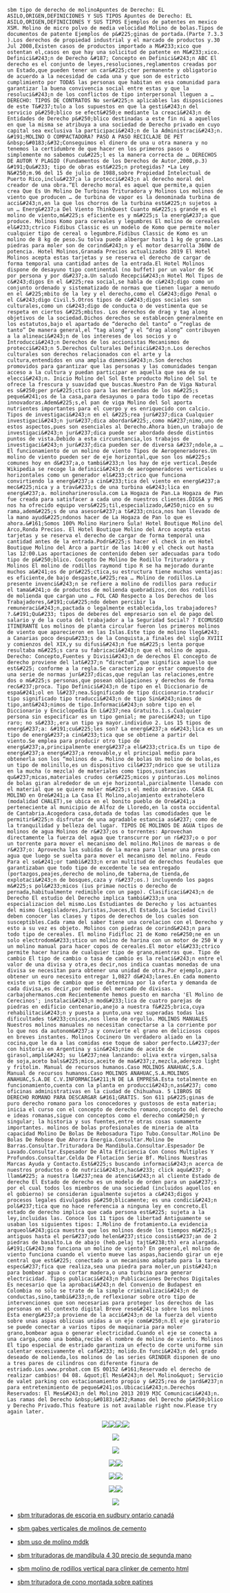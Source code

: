 
```
sbm tipo de derecho de molinoApuntes de Derecho: EL ASILO,ORIGEN,DEFINICIONES Y SUS TIPOS Apuntes de Derecho: EL ASILO,ORIGEN,DEFINICIONES Y SUS TIPOS Ejemplos de patentes en mexico XSM. Molino de micro polvo de media velocidad Molino de bolas.Tipos de documentos de patente Ejemplos de p&#225;ginas de portada.(Parte 7.3.3 ).Los derechos de propiedad industrial y el marcado de productos y.30 Jul 2008,Existen casos de productos importado a M&#233;xico que ostentan el,casos en que hay una solicitud de patente en M&#233;xico. Definici&#243;n de Derecho &#187; Concepto en Definici&#243;n ABC El derecho es el conjunto de leyes,resoluciones,reglamentos creadas por un Estado,que pueden tener un car&#225;cter permanente y obligatorio de acuerdo a la necesidad de cada una y que son de estricto cumplimiento por TODAS las personas que habitan en esa comunidad para garantizar la buena convivencia social entre estas y que la resoluci&#243;n de los conflictos de tipo interpersonal lleguen a … DERECHO: TIPOS DE CONTRATOS No ser&#225;n aplicables las disposiciones de este T&#237;tulo a los supuestos en que la gesti&#243;n del servicio p&#250;blico se efect&#250;e mediante la creaci&#243;n de Entidades de Derecho p&#250;blico destinadas a este fin ni a aquellos en que la misma se atribuya a una sociedad de Derecho privado en cuyo capital sea exclusiva la participaci&#243;n de la Administraci&#243;n. &#191;MOLINO O COMPACTADORA? PASO A PASO RECICLAJE DE PET &nbsp;&#0183;&#32;Conseguimos el dinero de una u otra manera y no tenemos la certidumbre de que hacer en los primeros pasos o simplemente no sabemos cu&#225;l es la manera correcta de … DERECHOS DE AUTOR Y PLAGIO (Fundamentos de los Derechos de Autor,2008,p.3) &#191;Qu&#233; tipo de obras est&#225;n protegidas? •La Ley N&#250;m.96 del 15 de julio de 1988,sobre Propiedad Intelectual de Puerto Rico,inclu&#237;a la protecci&#243;n al derecho moral del creador de una obra.“El derecho moral es aquel que permite,a quien crea Que Es Un Molino De Turbinas Trituradora y Molinos Los molinos de viento que producen … de turbina de vapor es la denominada turbina de acci&#243;n,en la que los chorros de la turbina est&#225;n sujetos a un … Energ&#237;a Del Viento ThinkQuest Cuanto m&#225;s grande es el molino de viento,m&#225;s eficiente es y m&#225;s la energ&#237;a que produce. Molinos Komo para cereales y legumbres El molino de cereales el&#233;ctrico Fidibus Classic es un modelo de Komo que permite moler cualquier tipo de cereal o legumbre.Fidibus Classic de Komo es un molino de 8 kg de peso.Su tolva puede albergar hasta 1 kg de grano.Las piedras para moler son de corind&#243;n y el motor desarrolla 360W de potencia. Hotel Molinos,Granada Precios actualizados 2019 El Hotel Molinos acepta estas tarjetas y se reserva el derecho de cargar de forma temporal una cantidad antes de la entrada.El Hotel Molinos dispone de desayuno tipo continental (no buffet) por un valor de 5€ por persona y por d&#237;a.Un saludo Recepci&#243;n Hotel Mol Tipos de c&#243;digos En el &#225;rea social,se habla de c&#243;digo como un conjunto ordenado y sistematizado de normas que tienen lugar a menudo en el &#225;mbito de la ley y el derecho,como el C&#243;digo Penal o el C&#243;digo Civil.5.Otros tipos de c&#243;digos sociales son culturales,como un c&#243;digo de conducta o de vestimenta que se respeta en ciertos &#225;mbitos. Los derechos de drag y tag along objetivos de la sociedad.Dichos derechos se establecen generalmente en los estatutos,bajo el apartado de “derecho del tanto” o “reglas de tanto” De manera general,el “tag along” y el “drag along” contribuyen a la alineaci&#243;n de los intereses de los socios y o Introducci&#243;n Derechos de los accionistas Mecanismos de protecci&#243;n 5.Derechos Culturales Definici&#243;n.Los derechos culturales son derechos relacionados con el arte y la cultura,entendidos en una amplia dimensi&#243;n.Son derechos promovidos para garantizar que las personas y las comunidades tengan acceso a la cultura y puedan participar en aquella que sea de su elecci&#243;n. Inicio Molino del Sol Este producto Molino del Sol te ofrece la frescura y suavidad que buscas.Nuestro Pan de Viga Natural es s&#250;per pr&#225;ctico para las meriendas de los m&#225;s peque&#241;os de la casa,para desayunos o para todo tipo de recetas innovadoras.Adem&#225;s,el pan de viga Molino del Sol aporta nutrientes importantes para el cuerpo y es enriquecido con calcio. Tipos de investigaci&#243;n en el &#225;rea jur&#237;dica Cualquier investigaci&#243;n jur&#237;dica abordar&#225;,como m&#237;nimo,uno de estos aspectos,pues son esenciales al Derecho.Ahora bien,un trabajo de investigaci&#243;n jur&#237;dica puede ser abordado desde distintos puntos de vista.Debido a esta circunstancia,los trabajos de investigaci&#243;n jur&#237;dica pueden ser de diversa &#237;ndole,a … El funcionamiento de un molino de viento Tipos de Aerogeneradores.Un molino de viento pueden ser de eje horizontal,que son los m&#225;s comunes hoy en d&#237;a,o tambi&#233;n los hay de eje vertical.Desde Wikipedia se recoge la definici&#243;n de aerogeneradores verticales u horizontales como un generador el&#233;ctrico que funciona convirtiendo la energ&#237;a cin&#233;tica del viento en energ&#237;a mec&#225;nica y a trav&#233;s de una turbina e&#243;lica en energ&#237;a. molinoharinerosula.com La Hogaza de Pan.La Hogaza de Pan fue creada para satisfacer a cada uno de nuestros clientes.DIGSA y MHS nos ha ofrecido equipo vers&#225;til,especializado,&#250;nico en su rama,adem&#225;s de una asesor&#237;a t&#233;cnica,nos han llevado de la mano ayud&#225;ndonos hacer de La Hogaza de Pan lo que es ahora.&#161;Somos 100% Molino Harinero Sula! Hotel Boutique Molino del Arco,Ronda Precios. El Hotel Boutique Molino del Arco acepta estas tarjetas y se reserva el derecho de cargar de forma temporal una cantidad antes de la entrada.Podr&#225;s hacer el check in en Hotel Boutique Molino del Arco a partir de las 14:00 y el check out hasta las 12:00.Las aportaciones de contenido deben ser adecuadas para todo tipo de p&#250;blico. Cocepto De Molino De Rodillo Trituradora y Molinos El molino de rodillos raymond tipo R se ha mejorado durante muchos a&#241;os de pr&#225;ctica,su estructura tiene muchas ventajas: es eficiente,de bajo desgaste,&#225;rea … Molino de rodillos.La presente invenci&#243;n se refiere a molino de rodillos para reducir el tama&#241;o de productos de molienda quebradizos,con dos rodillos de molienda que cargan uno … FOL CAD Respecto a los Derechos de los Trabajadores,&#191;cu&#225;ndo deben percibir la remuneraci&#243;n,pactada o legalmente establecida,los trabajadores? ?.&#191;Qu&#233; tipos de deberes del empresario son el de pago del salario y de la cuota del trabajador a la Seguridad Social? ? ECOMUSEO ITINERANTE Los molinos de planta circular fueron los primeros molinos de viento que aparecieron en las Islas.Este tipo de molino lleg&#243; a Canarias poco despu&#233;s de la Conquista,a finales del siglo XVIII y comienzos del XIX,y su difusi&#243;n fue m&#225;s lenta porque resultaba m&#225;s cara su fabricaci&#243;n que el molino de agua. Derecho: Concepto,Fuentes y Divisi&#243;n de derechos El concepto de derecho proviene del lat&#237;n “directum”,que significa aquello que est&#225; conforme a la regla.Se caracteriza por estar compuesto de una serie de normas jur&#237;dicas,que regulan las relaciones,entre dos o m&#225;s personas,que posean obligaciones y derechos de forma rec&#237;proca. Tipo Definici&#243;n de tipo en el Diccionario de espa&#241;ol en l&#237;nea.Significado de tipo diccionario.traducir tipo significado tipo traducci&#243;n de tipo Sin&#243;nimos de tipo,ant&#243;nimos de tipo.Informaci&#243;n sobre tipo en el Diccionario y Enciclopedia En L&#237;nea Gratuito.1.s.Cualquier persona sin especificar es un tipo genial; me pareci&#243; un tipo raro; no s&#233;,era un tipo ya mayor.individuo 2. Los 15 tipos de energ&#237;a: &#191;cu&#225;les son? La energ&#237;a e&#243;lica es un tipo de energ&#237;a cin&#233;tica que se obtiene a partir del viento.Se emplea para producir otro tipo de energ&#237;a,principalmente energ&#237;a el&#233;ctrica.Es un tipo de energ&#237;a energ&#237;a renovable,y el principal medio para obtenerla son los “molinos de … Molino de bolas Un molino de bolas,es un tipo de molinillo,es un dispositivo cil&#237;ndrico que se utiliza en la mucha (o mezcla) de materiales como tipos,sustancias qu&#237;micas,materiales crudos cer&#225;micos y pinturas.Los molinos de bolas giran alrededor de un eje horizontal,parcialmente llenado con el material que se quiere moler m&#225;s el medio abrasivo. CASA EL MOLINO en Ore&#241;a La Casa El Molino,alojamiento extrahotelero (modalidad CHALET),se ubica en el bonito pueblo de Ore&#241;a perteneciente al municipio de Alfoz de Lloredo,en la costa occidental de Cantabria.Acogedora casa,dotada de todas las comodidades que le permitir&#225;n disfrutar de una agradable estancia as&#237; como de la tranquilidad y belleza del lugar. TIPOS DE MOLINOS DE AGUA tipos de molinos de agua Molinos de r&#237;os o torrentes: Aprovechan directamente la fuerza del agua que transcurre por un r&#237;o o por un torrente para mover el mecanismo del molino.Molinos de mareas o de r&#237;o: Aprovecha las subidas de la marea para llenar una presa con agua que luego se suelta para mover el mecanismo del molino. Feudo Para el se&#241;or tambi&#233;n eran multitud de derechos feudales que garantizaban que todo tipo de excedente le sea entregado (portazgos,peajes,derecho de molino,de taberna,de tienda,de explotaci&#243;n de bosques,caza y r&#237;os.) incluyendo los pagos m&#225;s pol&#233;micos (ius primae noctis o derecho de pernada,habitualmente redimible con un pago). Clasificaci&#243;n de Derecho El estudio del Derecho implica tambi&#233;n una especializacion del mismo.Los Estudiantes de Derecho y los actuantes del mismo (Legisladores,Juristas,Jueces,El Estado,La Sociedad Civil) deben conocer las clases y tipos de derechos de los cuales son susceptibles.Cada rama del saber tiene una corelacion con el Derecho y esto a su vez es objeto. Molinos con piedras de corind&#243;n para todo tipo de cereales. El molino Fidifloc 21 de Komo re&#250;ne en un solo electrodom&#233;stico un molino de harina con un motor de 250 W y un molino manual para hacer copos de cereales.El motor el&#233;ctrico permite hacer harina de cualquier tipo de grano,mientras que. Tipo de cambio El tipo de cambio o tasa de cambio es la relaci&#243;n entre el valor de una divisa y otra,es decir,nos indica cuantas monedas de una divisa se necesitan para obtener una unidad de otra.Por ejemplo,para obtener un euro necesito entregar 1,0827 d&#243;lares.En cada momento existe un tipo de cambio que se determina por la oferta y demanda de cada divisa,es decir,por medio del mercado de divisas. carbajohermanos.com Recientemente hemos puesto en marcha 'El Molino de Cerecinos'; instalaci&#243;n mod&#233;lica de cuatro parejas de piedras en edificio centenario,anejo a nuestra f&#225;brica,cuya rehabilitaci&#243;n y puesta a punto,una vez superadas todas las dificultades t&#233;cnicas,nos llena de orgullo. MOLINOS MANUALES Nuestros molinos manuales no necesitan conectarse a la corriente por lo que nos da autonom&#237;a y convierte el grano en deliciosos copos en breves instantes. Molinos Cocinero Un verdadero aliado en la cocina,que le da a las comidas ese toque de sabor perfecto.L&#237;der con historia en Argentina y sin&#243;nimo de aceite de girasol,ampli&#243; su l&#237;nea lanzando: oliva extra virgen,salsa de soja,aceto bals&#225;mico,aceite de ma&#237;z,mezcla,aderezo light y fritolim. Manual de recursos humanos.Caso MOLINOS ANAHUAC,S.A. Manual de recursos humanos.Caso MOLINOS ANAHUAC,S.A.MOLINOS ANAHUAC,S.A.DE C.V.INFORMACI&#211;N DE LA EMPRESA.Esta totalmente en funcionamiento,cuenta con la planta en producci&#243;n,as&#237; como oficinas administrativas en la ciudad de Chihuahua. 5 LIBROS DE DERECHO ROMANO PARA DESCARGAR &#161;GRATIS. Son 611 p&#225;ginas de puro derecho romano para los conocedores y gustosos de esta materia; inicia el curso con el concepto de derecho romano,concepto del derecho e ideas romanas,sigue con conceptos como el derecho com&#250;n y singular; la historia y sus fuentes,entre otras cosas sumamente importantes. molinos de bolas profesionales de mineria de alta capacidad Molino De Bolas De Rebosadura Tipo Tubo.Consultar.Molino De Bolas De Rebose Que Ahorra Energia.Consultar.Molino De Barras.Consultar.Trituradora De Mandibula.Consultar.Espesador De Lavado.Consultar.Espesador De Alta Eficiencia Con Conos Multiples Y Profundos.Consultar.Celda De Flotacion Serie Bf. Molinos Nuestras Marcas Ayuda y Contacto.Est&#225;s buscando informaci&#243;n acerca de nuestros productos o de nutrici&#243;n,hac&#233; click aqu&#237; o llam&#225; a nuestra l&#237;nea de atenci&#243;n al cliente Estado de derecho El Estado de derecho es un modelo de orden para un pa&#237;s por el cual todos los miembros de una sociedad (incluidos aquellos en el gobierno) se consideran igualmente sujetos a c&#243;digos y procesos legales divulgados p&#250;blicamente; es una condici&#243;n pol&#237;tica que no hace referencia a ninguna ley en concreto.El estado de derecho implica que cada persona est&#225; sujeta a la ley,incluidas las. Conoce los 11 tipos de libertad Antiguamente se usaban los siguientes tipos: I.Molino de frotamiento.La evidencia arqueol&#243;gica muestra que los molinos desde los tiempos m&#225;s antiguos hasta el per&#237;odo helen&#237;stico consist&#237;an de 2 piedras de basalto.La de abajo (heb.pelaj tajt&#238;th) era alargada. &#191;C&#243;mo funciona un molino de viento? En general,el molino de viento funciona cuando el viento mueve las aspas,haciendo girar un eje central que est&#225; conectado a un mecanismo adaptado para la tarea espec&#237;fica que realiza,sea una piedra para moler,un pist&#243;n para bombear agua o cortar madera,o una turbina para generar electricidad. Tipos publicaci&#243;n Publicaciones Derechos Digitales Es necesario que la aprobaci&#243;n del Convenio de Budapest en Colombia no solo se trate de la simple criminalizaci&#243;n de conductas,sino,tambi&#233;n,de reflexionar sobre otro tipo de intervenciones que son necesarias para proteger los derechos de las personas en el contexto digital Breve rese&#241;a sobre los molinos Esta energ&#237;a proviene de la acci&#243;n de la fuerza del viento sobre unas aspas oblicuas unidas a un eje com&#250;n.El eje giratorio se puede conectar a varios tipos de maquinaria para moler grano,bombear agua o generar electricidad.Cuando el eje se conecta a una carga,como una bomba,recibe el nombre de molino de viento. Molinos El tipo especial de estriado garantiza un efecto de corte uniforme sin calentar excesivamente el caf&#233; molido.En funci&#243;n del grado deseado de molienda,los molinos de las series GRINDER disponen de uno a tres pares de cilindros con diferente finura de estriado.Los.www.probat.com ES 00152 &#161;Reservado el derecho de realizar cambios! 04 08. &quot;El Mes&#243;n del Molino&quot; Servicio de valet parking con estacionamiento propio y &#225;rea de jard&#237;n para entretenimiento de peque&#241;os.Ubicaci&#243;n.Derechos Reservados: El Mes&#243;n del Molino 2013 2019 M3C Comunicaci&#243;n. Las ramas del Derecho &nbsp;&#0183;&#32;Ramas del Derecho p&#250;blico y Derecho Privado.This feature is not available right now.Please try again later. 
```

<div align="center">

<a href="https://es-mill.shibang-china.com/github&k=sbm+tipo+de+derecho+de+molino"><img src="https://static.shibang-china.com/es/mill/index.jpg"></a><a href="https://es-mill.shibang-china.com/materials.htmlgithub&k=sbm+tipo+de+derecho+de+molino"><img src="https://static.shibang-china.com/es/mill/materials.jpg"></a><a href="https://es-mill.shibang-china.com/about.htmlgithub&k=sbm+tipo+de+derecho+de+molino"><img src="https://static.shibang-china.com/es/mill/about.jpg"></a><a href="https://es-mill.shibang-china.com/contact.htmlgithub&k=sbm+tipo+de+derecho+de+molino"><img src="https://static.shibang-china.com/es/mill/contact.jpg"></a>

<a href="https://es-mill.shibang-china.com/github&k=sbm+tipo+de+derecho+de+molino"><img src="https://static.shibang-china.com/es/mill/banner.jpg"></a>

<a href="https://swt.shibang-china.com/github&k=sbm+tipo+de+derecho+de+molino"><img src="https://static.shibang-china.com/es/mill/chat.jpg"></a>

<a href="https://es-mill.shibang-china.com/products/vertical-roller-mill.htmlgithub&k=sbm+tipo+de+derecho+de+molino"><img src="https://static.shibang-china.com/es/mill/vertical.jpg"></a><a href="https://es-mill.shibang-china.com/products/raymond-mill.htmlgithub&k=sbm+tipo+de+derecho+de+molino"><img src="https://static.shibang-china.com/es/mill/raymond.jpg"></a>

<a href="https://es-mill.shibang-china.com/products/ultrafine-grinding-mill.htmlgithub&k=sbm+tipo+de+derecho+de+molino"><img src="https://static.shibang-china.com/es/mill/ultrafine.jpg"></a><a href="https://es-mill.shibang-china.com/products/trapezium-grinding-mill.htmlgithub&k=sbm+tipo+de+derecho+de+molino"><img src="https://static.shibang-china.com/es/mill/trapezium.jpg"></a>

<a href="https://es-mill.shibang-china.com/products/ball-mill.htmlgithub&k=sbm+tipo+de+derecho+de+molino"><img src="https://static.shibang-china.com/es/mill/ball.jpg"></a><a href="https://es-mill.shibang-china.com/products/hammer-mill.htmlgithub&k=sbm+tipo+de+derecho+de+molino"><img src="https://static.shibang-china.com/es/mill/hammer.jpg"></a>

<a href="https://swt.shibang-china.com/github&k=sbm+tipo+de+derecho+de+molino"><img src="https://static.shibang-china.com/es/mill/case.jpg"></a>

</div>


* [sbm trituradoras de escoria en sudbury ontario canadá](sbm%20trituradoras%20de%20escoria%20en%20sudbury%20ontario%20canad%C3%A1.md)

* [sbm gabes verticales de molinos de cemento](sbm%20gabes%20verticales%20de%20molinos%20de%20cemento.md)

* [sbm uso de molino mddk](sbm%20uso%20de%20molino%20mddk.md)

* [sbm trituradoras de mandíbula 4 30 precio de segunda mano](sbm%20trituradoras%20de%20mand%C3%ADbula%204%2030%20precio%20de%20segunda%20mano.md)

* [sbm molino de rodillos vertical para clinker de cemento html](sbm%20molino%20de%20rodillos%20vertical%20para%20clinker%20de%20cemento%20html.md)

* [sbm trituradora de cono montada sobre patines](sbm%20trituradora%20de%20cono%20montada%20sobre%20patines.md)